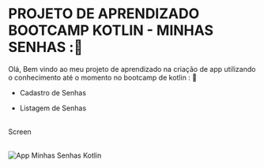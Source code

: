 # PROJETO DE APRENDIZADO BOOTCAMP KOTLIN - MINHAS SENHAS ::key:

Olá, Bem vindo ao meu projeto de aprendizado na criação de app utilizando o conhecimento até o momento no bootcamp de kotlin : :book:



- Cadastro de Senhas

- Listagem de Senhas
<br><br>

Screen<br><br>

<img alt="App Minhas Senhas Kotlin" src="http://www.dsxweb.com.br/apps/kotlin/minhassenhas/01.jpg" border="0">
  